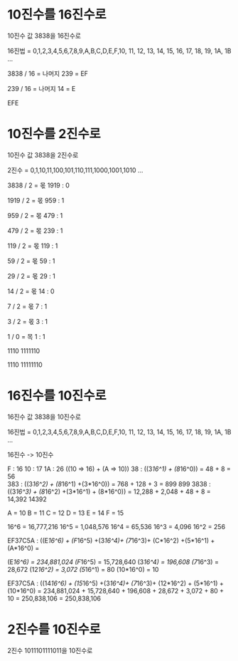 # 10진수를 16진수로

10진수 값 3838을 16진수로

16진법 = 0,1,2,3,4,5,6,7,8,9,A,B,C,D,E,F,10, 11, 12, 13, 14, 15, 16, 17, 18, 19, 1A, 1B ...

3838 / 16 = 나머지 239 = EF

239 / 16 = 나머지 14 = E

EFE

# 10진수를 2진수로

10진수 값 3838을 2진수로

2진수 = 0,1,10,11,100,101,110,111,1000,1001,1010 ...

3838 / 2 = 몫 1919 : 0

1919 / 2 = 몫 959 : 1

959 / 2 = 몫 479 : 1

479 / 2 = 몫 239 : 1

119 / 2 = 몫 119 : 1

59 / 2 = 몫 59 : 1

29 / 2 = 몫 29 : 1

14 / 2 = 몫 14 : 0

7 / 2 = 몫 7 : 1

3 / 2 = 몫 3 : 1

1 / 0 = 목 1 : 1

1110 1111110

1110 11111110

# 16진수를 10진수로

16진수 값 3838을 10진수로

16진법 = 0,1,2,3,4,5,6,7,8,9,A,B,C,D,E,F,10, 11, 12, 13, 14, 15, 16, 17, 18, 19, 1A, 1B ...

16진수 -> 10진수

F : 16
10 : 17
1A : 26 ((10 => 16) + (A => 10))
38 : ((3*16^1) + (8*16^0)) = 48 + 8 = 56  
383 : ((3*16^2) + (8*16^1) +(3\*16^0)) = 768 + 128 + 3 = 899 899
3838 : ((3*16^3) + (8*16^2) +(3\*16^1) + (8\*16^0)) = 12,288 + 2,048 + 48 + 8 = 14,392 14392

A = 10
B = 11
C = 12
D = 13
E = 14
F = 15

16^6 = 16,777,216
16^5 = 1,048,576
16^4 = 65,536
16^3 = 4,096
16^2 = 256

EF37C5A : ((E*16^6) + (F*16^5) +(3*16^4)+ (7*16^3)+ (C\*16^2) +(5\*16^1) +(A\*16^0) =

(E*16^6) = 234,881,024
(F*16^5) = 15,728,640
(3*16^4) = 196,608
(7*16^3) = 28,672
(12*16^2) = 3,072
(5*16^1) = 80
(10\*16^0) = 10

EF37C5A : ((14*16^6) + (15*16^5) +(3*16^4)+ (7*16^3)+ (12\*16^2) + (5\*16^1) +(10\*16^0) = 234,881,024 + 15,728,640 + 196,608 + 28,672 + 3,072 + 80 + 10 = 250,838,106 = 250,838,106

# 2진수를 10진수로

2진수 1011101111011을 10진수로
